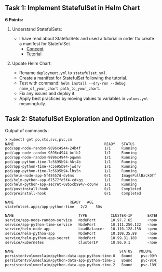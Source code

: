 ## Task 1: Implement StatefulSet in Helm Chart

**6 Points:**

1. Understand StatefulSets:

   - I have read about StatefulSets and used a tutorial in order tto create a manifest for StatefulSet
     - [Concept](https://kubernetes.io/docs/concepts/workloads/controllers/statefulset/)
     - [Tutorial](https://kubernetes.io/docs/tutorials/stateful-application/basic-stateful-set/)

2. Update Helm Chart:

   - Rename `deployment.yml` to `statefulset.yml`.
   - Create a manifest for StatefulSet following the tutorial.
   - Test with command: `helm install --dry-run --debug name_of_your_chart path_to_your_chart`.
   - Fix any issues and deploy it.
   - Apply best practices by moving values to variables in `values.yml` meaningfully.

## Task 2: StatefulSet Exploration and Optimization

Output of commands :

```sh
❯ kubectl get po,sts,svc,pvc,cm
NAME                                          READY   STATUS             RESTARTS       AGE
pod/app-node-random-9896c4944-24b4f           1/1     Running            13 (41m ago)   38d
pod/app-node-random-9896c4944-bclb2           1/1     Running            13 (41m ago)   38d
pod/app-node-random-9896c4944-pqwmm           1/1     Running            13 (41m ago)   38d
pod/app-python-time-7c5695b94-hkt4b           1/1     Running            16 (41m ago)   50s
pod/app-python-time-7c5695b94-jwdrv           1/1     Running            16 (41m ago)   50s
pod/app-python-time-7c5695b94-lhs5n           1/1     Running            15 (41m ago)   50s
pod/helm-node-app-5f48457d-dv6ns              0/1     ImagePullBackOff   0              31d
pod/helm-python-app-67577fd5f4-cdkqg          1/1     Running            8 (41m ago)    31d
pod/helm-python-app-secret-68b5cb9947-cc6nw   1/1     Running            2 (41m ago)    10h
pod/postinstall-hook                          0/1     Completed          0              10h
pod/preinstall-hook                           0/1     Completed          0              10h

NAME                          READY   AGE
statefulset.apps/app-python-time   2/2    50s

NAME                              TYPE           CLUSTER-IP       EXTERNAL-IP   PORT(S)          AGE
service/app-node-random-service   NodePort       10.97.7.65       <none>        3000:30001/TCP   38d
service/app-python-time-service   NodePort       10.111.250.122   <none>        8080:30000/TCP   38d
service/helm-node-app             LoadBalancer   10.110.128.158   <pending>     3000:32106/TCP   31d
service/helm-python-app           NodePort       10.109.35.89     <none>        8080:31465/TCP   31d
service/helm-python-app-secret    NodePort       10.99.31.180     <none>        8080:30637/TCP   10h
service/kubernetes                ClusterIP      10.96.0.1        <none>        443/TCP          38d
```

```sh
NAME                                                 STATUS   VOLUME                                     CAPACITY   ACCESS MODES   STORAGECLASS   AGE
persistentvolumeclaim/python-data-app-python-time-0   Bound    pvc-99fe4b31-44fc-4a83-b55a-50b325d9ee0cb2   10Mi       RWO            standard       50s
persistentvolumeclaim/python-data-app-python-time-1   Bound    pvc-9c413444-efa8-41b2-95d6-4fc68d9ef5f3ed   10Mi       RWO            standard       50s
persistentvolumeclaim/python-data-app-python-time-2   Bound    pvc-1091e004-ed9f-4e0d-af38-1bbab7568d9ef5 10Mi       RWO            standard       50s
```
